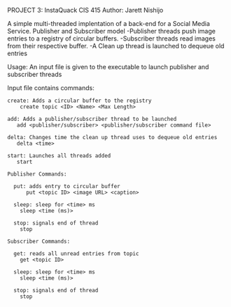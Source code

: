 PROJECT 3: InstaQuack
CIS 415
Author: Jarett Nishijo

A simple multi-threaded implentation of a back-end for a Social Media Service.
Publisher and Subscriber model
  -Publisher threads push image entries to a registry of circular buffers.
  -Subscriber threads read images from their respective buffer.
  -A Clean up thread is launched to dequeue old entries

Usage:
  An input file is given to the executable to launch publisher and subscriber threads
  
  Input file contains commands:
  
    create: Adds a circular buffer to the registry
        create topic <ID> <Name> <Max Length>
        
    add: Adds a publisher/subscriber thread to be launched
       add <publisher/subscriber> <publisher/subscriber command file>
       
    delta: Changes time the clean up thread uses to dequeue old entries
       delta <time>
    
    start: Launches all threads added
       start
       
    Publisher Commands:
        
      put: adds entry to circular buffer
          put <topic ID> <image URL> <caption>
          
      sleep: sleep for <time> ms
        sleep <time (ms)>
       
      stop: signals end of thread
        stop
    
    Subscriber Commands:
        
      get: reads all unread entries from topic
        get <topic ID>
          
      sleep: sleep for <time> ms
        sleep <time (ms)>
       
      stop: signals end of thread
        stop
       
